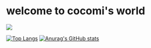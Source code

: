 # welcome to cocomi's world
<img src="https://capsule-render.vercel.app/api?type=egg&color=white&height=1&section=header&text=hervetica&fontSize=10" />


[![Top Langs](https://github-readme-stats.vercel.app/api/top-langs/?username=Taroguma)](https://github.com/anuraghazra/github-readme-stats)
[![Anurag's GitHub stats](https://github-readme-stats.vercel.app/api?username=Taroguma)](https://github.com/anuraghazra/github-readme-stats)
